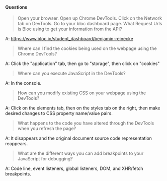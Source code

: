 #### Questions

> Open your browser. Open up Chrome DevTools. Click on the Network tab on DevTools. Go to your bloc dashboard page. What Request Urls is Bloc using to get your information from the API?

A: https://www.bloc.io/student_dashboard/benjamin-reinecke

> Where can I find the cookies being used on the webpage using the Chrome DevTools?

A: Click the "application" tab, then go to "storage", then click on "cookies"

> Where can you execute JavaScript in the DevTools?

A: In the console.

> How can you modify existing CSS on your webpage using the DevTools?

A: Click on the elements tab, then on the styles tab on the right, then make
desired changes to CSS property name/value pairs.

> What happens to the code you have altered through the DevTools when you refresh the page?

A: It disappears and the original document source code representation reappears.

> What are the different ways you can add breakpoints to your JavaScript for debugging?

A: Code line, event listeners, global listeners, DOM, and XHR/fetch breakpoints.
